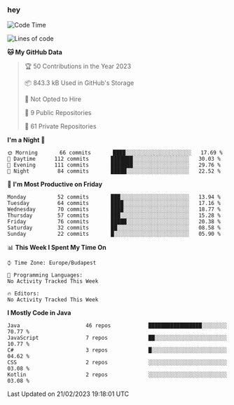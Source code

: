 ### hey

<!--START_SECTION:waka-->
![Code Time](http://img.shields.io/badge/Code%20Time-884%20hrs%2054%20mins-blue)

![Lines of code](https://img.shields.io/badge/From%20Hello%20World%20I%27ve%20Written-710%20Thousand%20lines%20of%20code-blue)

**🐱 My GitHub Data** 

> 🏆 50 Contributions in the Year 2023
 > 
> 📦 843.3 kB Used in GitHub's Storage 
 > 
> 🚫 Not Opted to Hire
 > 
> 📜 9 Public Repositories 
 > 
> 🔑 61 Private Repositories  
 > 
**I'm a Night 🦉** 

```text
🌞 Morning       66 commits       ████░░░░░░░░░░░░░░░░░░░░░   17.69 % 
🌆 Daytime      112 commits       ███████░░░░░░░░░░░░░░░░░░   30.03 % 
🌃 Evening      111 commits       ███████░░░░░░░░░░░░░░░░░░   29.76 % 
🌙 Night         84 commits       █████░░░░░░░░░░░░░░░░░░░░   22.52 % 

```
📅 **I'm Most Productive on Friday** 

```text
Monday          52 commits       ███░░░░░░░░░░░░░░░░░░░░░░   13.94 % 
Tuesday         64 commits       ████░░░░░░░░░░░░░░░░░░░░░   17.16 % 
Wednesday       70 commits       ████░░░░░░░░░░░░░░░░░░░░░   18.77 % 
Thursday        57 commits       ███░░░░░░░░░░░░░░░░░░░░░░   15.28 % 
Friday          76 commits       █████░░░░░░░░░░░░░░░░░░░░   20.38 % 
Saturday        32 commits       ██░░░░░░░░░░░░░░░░░░░░░░░   08.58 % 
Sunday          22 commits       █░░░░░░░░░░░░░░░░░░░░░░░░   05.90 % 

```


📊 **This Week I Spent My Time On** 

```text
⌚︎ Time Zone: Europe/Budapest

💬 Programming Languages: 
No Activity Tracked This Week

🔥 Editors: 
No Activity Tracked This Week

```

**I Mostly Code in Java** 

```text
Java                     46 repos            █████████████████░░░░░░░░   70.77 % 
JavaScript               7 repos             ██░░░░░░░░░░░░░░░░░░░░░░░   10.77 % 
C#                       3 repos             █░░░░░░░░░░░░░░░░░░░░░░░░   04.62 % 
CSS                      2 repos             ░░░░░░░░░░░░░░░░░░░░░░░░░   03.08 % 
Kotlin                   2 repos             ░░░░░░░░░░░░░░░░░░░░░░░░░   03.08 % 

```



 Last Updated on 21/02/2023 19:18:01 UTC
<!--END_SECTION:waka-->
